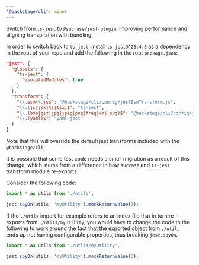```yaml
---
'@backstage/cli': minor
---
```


Switch from `ts-jest` to `@sucrase/jest-plugin`, improving performance and aligning transpilation with bundling.

In order to switch back to `ts-jest`, install `ts-jest@^26.4.3` as a dependency in the root of your repo and add the following in the root `package.json`:

```json
"jest": {
  "globals": {
    "ts-jest": {
      "isolatedModules": true
    }
  },
  "transform": {
    "\\.esm\\.js$": "@backstage/cli/config/jestEsmTransform.js",
    "\\.(js|jsx|ts|tsx)$": "ts-jest",
    "\\.(bmp|gif|jpg|jpeg|png|frag|xml|svg)$": "@backstage/cli/config/jestFileTransform.js",
    "\\.(yaml)$": "yaml-jest"
  }
}
```

Note that this will override the default jest transforms included with the `@backstage/cli`.

It is possible that some test code needs a small migration as a result of this change, which stems from a difference in how `sucrase` and `ts-jest` transform module re-exports.

Consider the following code:

```ts
import * as utils from './utils';

jest.spyOn(utils, 'myUtility').mockReturnValue(3);
```

If the `./utils` import for example refers to an index file that in turn re-exports from `./utils/myUtility`, you would have to change the code to the following to work around the fact that the exported object from `./utils` ends up not having configurable properties, thus breaking `jest.spyOn`.

```ts
import * as utils from './utils/myUtility';

jest.spyOn(utils, 'myUtility').mockReturnValue(3);
```
